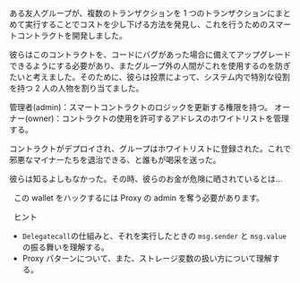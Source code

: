 ある友人グループが、複数のトランザクションを 1 つのトランザクションにまとめて実行することでコストを少し下げる方法を発見し、これを行うためのスマートコントラクトを開発しました。

彼らはこのコントラクトを、コードにバグがあった場合に備えてアップグレードできるようにする必要があり、またグループ外の人間がこれを使用するのを防ぎたいと考えました。そのために、彼らは投票によって、システム内で特別な役割を持つ 2 人の人物を割り当てました。

管理者(admin)：スマートコントラクトのロジックを更新する権限を持つ。
オーナー(owner)：コントラクトの使用を許可するアドレスのホワイトリストを管理する。

コントラクトがデプロイされ、グループはホワイトリストに登録された。これで邪悪なマイナーたちを退治できる、と誰もが喝采を送った。

彼らは知るよしもなかった。その時、彼らのお金が危険に晒されているとは...

&nbsp;
この wallet をハックするには Proxy の admin を奪う必要があります。

&nbsp;
ヒント

- `Delegatecall`の仕組みと、それを実行したときの `msg.sender` と `msg.value` の振る舞いを理解する。
- Proxy パターンについて、また、ストレージ変数の扱い方について理解する。
